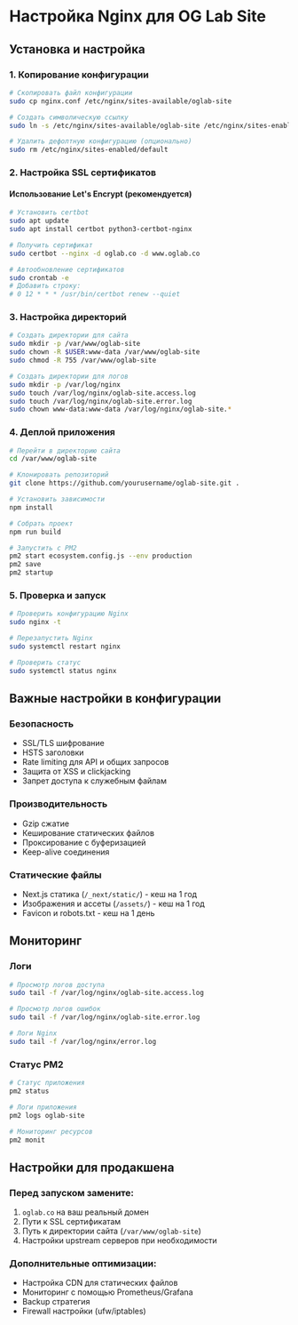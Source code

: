 # Настройка Nginx для OG Lab Site

## Установка и настройка

### 1. Копирование конфигурации
```bash
# Скопировать файл конфигурации
sudo cp nginx.conf /etc/nginx/sites-available/oglab-site

# Создать символическую ссылку
sudo ln -s /etc/nginx/sites-available/oglab-site /etc/nginx/sites-enabled/

# Удалить дефолтную конфигурацию (опционально)
sudo rm /etc/nginx/sites-enabled/default
```

### 2. Настройка SSL сертификатов

#### Использование Let's Encrypt (рекомендуется)
```bash
# Установить certbot
sudo apt update
sudo apt install certbot python3-certbot-nginx

# Получить сертификат
sudo certbot --nginx -d oglab.co -d www.oglab.co

# Автообновление сертификатов
sudo crontab -e
# Добавить строку:
# 0 12 * * * /usr/bin/certbot renew --quiet
```

### 3. Настройка директорий

```bash
# Создать директории для сайта
sudo mkdir -p /var/www/oglab-site
sudo chown -R $USER:www-data /var/www/oglab-site
sudo chmod -R 755 /var/www/oglab-site

# Создать директории для логов
sudo mkdir -p /var/log/nginx
sudo touch /var/log/nginx/oglab-site.access.log
sudo touch /var/log/nginx/oglab-site.error.log
sudo chown www-data:www-data /var/log/nginx/oglab-site.*
```

### 4. Деплой приложения

```bash
# Перейти в директорию сайта
cd /var/www/oglab-site

# Клонировать репозиторий
git clone https://github.com/yourusername/oglab-site.git .

# Установить зависимости
npm install

# Собрать проект
npm run build

# Запустить с PM2
pm2 start ecosystem.config.js --env production
pm2 save
pm2 startup
```

### 5. Проверка и запуск

```bash
# Проверить конфигурацию Nginx
sudo nginx -t

# Перезапустить Nginx
sudo systemctl restart nginx

# Проверить статус
sudo systemctl status nginx
```

## Важные настройки в конфигурации

### Безопасность
- SSL/TLS шифрование
- HSTS заголовки
- Rate limiting для API и общих запросов
- Защита от XSS и clickjacking
- Запрет доступа к служебным файлам

### Производительность
- Gzip сжатие
- Кеширование статических файлов
- Проксирование с буферизацией
- Keep-alive соединения

### Статические файлы
- Next.js статика (`/_next/static/`) - кеш на 1 год
- Изображения и ассеты (`/assets/`) - кеш на 1 год
- Favicon и robots.txt - кеш на 1 день

## Мониторинг

### Логи
```bash
# Просмотр логов доступа
sudo tail -f /var/log/nginx/oglab-site.access.log

# Просмотр логов ошибок
sudo tail -f /var/log/nginx/oglab-site.error.log

# Логи Nginx
sudo tail -f /var/log/nginx/error.log
```

### Статус PM2
```bash
# Статус приложения
pm2 status

# Логи приложения
pm2 logs oglab-site

# Мониторинг ресурсов
pm2 monit
```

## Настройки для продакшена

### Перед запуском замените:
1. `oglab.co` на ваш реальный домен
2. Пути к SSL сертификатам
3. Путь к директории сайта (`/var/www/oglab-site`)
4. Настройки upstream серверов при необходимости

### Дополнительные оптимизации:
- Настройка CDN для статических файлов
- Мониторинг с помощью Prometheus/Grafana
- Backup стратегия
- Firewall настройки (ufw/iptables)
